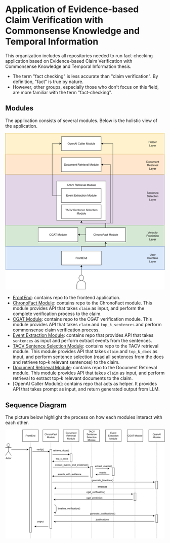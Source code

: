 # Application of Evidence-based Claim Verification with Commonsense Knowledge and Temporal Information

This organization includes all repositories needed to run fact-checking application based on Evidence-based Claim Verification with Commonsense Knowledge and Temporal Information thesis.
* The term "fact checking" is less accurate than "claim verification". By definition, "fact" is true by nature.
* However, other groups, especially those who don't focus on this field, are more familiar with the term "fact-checking".


## Modules
The application consists of several modules. Below is the holistic view of the application.


![System Diagram](https://github.com/thesis-anab/.github/blob/main/profile/system_diagram.png)

* [FrontEnd](https://github.com/thesis-anab/claim_verif_frontend): contains repo to the frontend application. 
* [ChronoFact Module](https://github.com/thesis-anab/claim_verif_system): contains repo to the ChronoFact module. This module provides API that takes `claim` as input, and perform the complete verification process to the claim.
* [CGAT Module](https://github.com/thesis-anab/cgat-verifier): contains repo to the CGAT verification module. This module provides API that takes `claim` and `top_k_sentences` and perform commonsense claim verification process.
* [Event Extraction Module](https://github.com/thesis-anab/event-extraction): contains repo that provides API that takes `sentences` as input and perform extract events from the sentences.
* [TACV Sentence Selection Module](https://github.com/thesis-anab/TACV-retrieval): contains repo to the TACV retrieval module. This module provides API that takes `claim` and `top_k_docs` as input, and perform sentence selection (read all sentences from the docs and retrieve top-k relevant sentences) to the claim.
* [Document Retrieval Module](https://github.com/thesis-anab/GENRE_Feverous_DocRet): contains repo to the Document Retrieval module. This module provides API that takes `claim` as input, and perform retrieval to extract top-k relevant documents to the claim.
* [OpenAI Caller Module]: contains repo that acts as helper. It provides API that takes prompt as input, and return generated output from LLM.

## Sequence Diagram
The picture below highlight the process on how each modules interact with each other.


![System Sequence Diagram](https://github.com/thesis-anab/.github/blob/main/profile/system_sequence_diagram_white.png)
